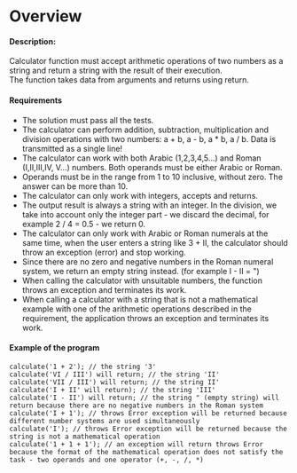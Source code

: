 # Overview

#### Description:
Calculator function must accept arithmetic operations of two numbers as a string and return a string with the result of their execution.<br />
The function takes data from arguments and returns using return.

#### Requirements
- The solution must pass all the tests.
- The calculator can perform addition, subtraction, multiplication and division operations with two numbers: a + b, a - b, a * b, a / b. Data is transmitted as a single line!
- The calculator can work with both Arabic (1,2,3,4,5...) and Roman (I,II,III,IV, V...) numbers. Both operands must be either Arabic or Roman.
- Operands must be in the range from 1 to 10 inclusive, without zero. The answer can be more than 10.
- The calculator can only work with integers, accepts and returns.
- The output result is always a string with an integer. In the division, we take into account only the integer part - we discard the decimal, for example 2 / 4 = 0.5 - we return 0.
- The calculator can only work with Arabic or Roman numerals at the same time, when the user enters a string like 3 + II, the calculator should throw an exception (error) and stop working.
- Since there are no zero and negative numbers in the Roman numeral system, we return an empty string instead. (for example I - II = ")
- When calling the calculator with unsuitable numbers, the function throws an exception and terminates its work.
- When calling a calculator with a string that is not a mathematical example with one of the arithmetic operations described in the requirement, the application throws an exception and terminates its work.



#### Example of the program
```
calculate('1 + 2'); // the string '3'
calculate('VI / III') will return; // the string 'II'
calculate('VII / III') will return; // the string II'
calculate('I + II' will return); // the string 'III'
calculate('I - II') will return; // the string " (empty string) will return because there are no negative numbers in the Roman system
calculate('I + 1'); // throws Error exception will be returned because different number systems are used simultaneously
calculate('I'); // throws Error exception will be returned because the string is not a mathematical operation
calculate('1 + 1 + 1'); // an exception will return throws Error because the format of the mathematical operation does not satisfy the task - two operands and one operator (+, -, /, *)
```